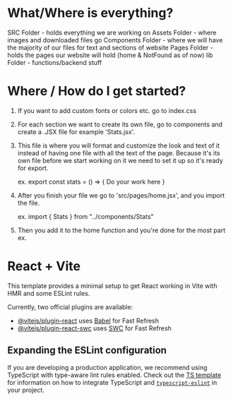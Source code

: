 # What/Where is everything? 

SRC Folder - holds everything we are working on
Assets Folder - where images and downloaded files go
Components Folder - where we will have the majority of our files for text and sections of website
Pages Folder - holds the pages our website will hold (home & NotFound as of now)
lib Folder - functions/backend stuff

# Where / How do I get started?

1. If you want to add custom fonts or colors etc. go to index.css

2. For each section we want to create its own file, go to components and create a .JSX file for example 'Stats.jsx'. 

3. This file is where you will format and customize the look and text of it instead of having one file with all the text of the page. Because it's its own file before we start working on it we need to set it up so it's ready for export.

    ex. 
        export const stats = () => {
            Do your work here 
        }

4. After you finish your file we go to 'src/pages/home.jsx', and you import the file.

    ex. 
        import { Stats } from "../components/Stats"

5. Then you add it to the home function and you're done for the most part
    ex.
        <Stats />




# React + Vite

This template provides a minimal setup to get React working in Vite with HMR and some ESLint rules.

Currently, two official plugins are available:

- [@vitejs/plugin-react](https://github.com/vitejs/vite-plugin-react/blob/main/packages/plugin-react) uses [Babel](https://babeljs.io/) for Fast Refresh
- [@vitejs/plugin-react-swc](https://github.com/vitejs/vite-plugin-react/blob/main/packages/plugin-react-swc) uses [SWC](https://swc.rs/) for Fast Refresh

## Expanding the ESLint configuration

If you are developing a production application, we recommend using TypeScript with type-aware lint rules enabled. Check out the [TS template](https://github.com/vitejs/vite/tree/main/packages/create-vite/template-react-ts) for information on how to integrate TypeScript and [`typescript-eslint`](https://typescript-eslint.io) in your project.
